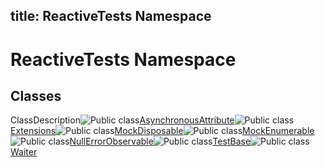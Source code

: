 title: ReactiveTests Namespace
---
# ReactiveTests Namespace

## Classes

ClassDescription![Public class](https://reactiveui.net/assets/img/Hh212009.pubclass(en-us,VS.103).gif "Public class")[AsynchronousAttribute](AsynchronousAttribute/AsynchronousAttribute)![Public class](https://reactiveui.net/assets/img/Hh212009.pubclass(en-us,VS.103).gif "Public class")[Extensions](Extensions/Extensions)![Public class](https://reactiveui.net/assets/img/Hh212009.pubclass(en-us,VS.103).gif "Public class")[MockDisposable](MockDisposable/MockDisposable)![Public class](https://reactiveui.net/assets/img/Hh212009.pubclass(en-us,VS.103).gif "Public class")[MockEnumerable<T>](MockEnumerable/MockEnumerable(T))![Public class](https://reactiveui.net/assets/img/Hh212009.pubclass(en-us,VS.103).gif "Public class")[NullErrorObservable<T>](NullErrorObservable/NullErrorObservable(T))![Public class](https://reactiveui.net/assets/img/Hh212009.pubclass(en-us,VS.103).gif "Public class")[TestBase](TestBase/TestBase)![Public class](https://reactiveui.net/assets/img/Hh212009.pubclass(en-us,VS.103).gif "Public class")[Waiter](Waiter/Waiter)

